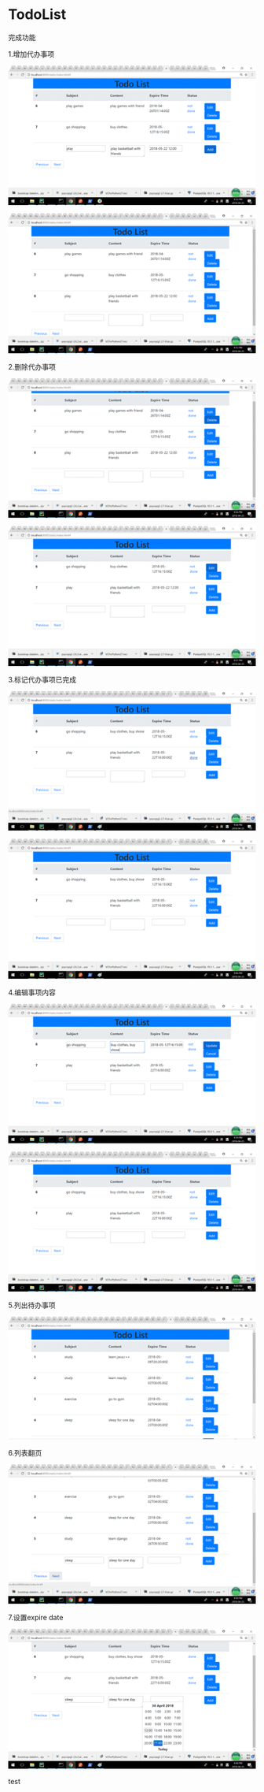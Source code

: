 ﻿# TodoList

完成功能

1.增加代办事项

![](https://github.com/JiulingTang/TodoList/blob/master/appImage/addItem1.gif)

![](https://github.com/JiulingTang/TodoList/blob/master/appImage/addItem2.gif)

2.删除代办事项

![](https://github.com/JiulingTang/TodoList/blob/master/appImage/deleteItem1.gif)

![](https://github.com/JiulingTang/TodoList/blob/master/appImage/deleteItem2.gif)

3.标记代办事项已完成

![](https://github.com/JiulingTang/TodoList/blob/master/appImage/mark1.gif)

![](https://github.com/JiulingTang/TodoList/blob/master/appImage/mark2.gif)

4.编辑事项内容

![](https://github.com/JiulingTang/TodoList/blob/master/appImage/edit1.gif)

![](https://github.com/JiulingTang/TodoList/blob/master/appImage/edit2.gif)

5.列出待办事项

![](https://github.com/JiulingTang/TodoList/blob/master/appImage/getList.GIF)

6.列表翻页

![](https://github.com/JiulingTang/TodoList/blob/master/appImage/page.gif)

7.设置expire date

![](https://github.com/JiulingTang/TodoList/blob/master/appImage/setExpire.gif)

test
